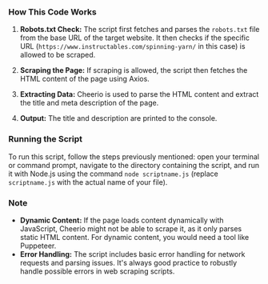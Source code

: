 
### How This Code Works

1. **Robots.txt Check:** The script first fetches and parses the `robots.txt` file from the base URL of the target website. It then checks if the specific URL (`https://www.instructables.com/spinning-yarn/` in this case) is allowed to be scraped.

2. **Scraping the Page:** If scraping is allowed, the script then fetches the HTML content of the page using Axios.

3. **Extracting Data:** Cheerio is used to parse the HTML content and extract the title and meta description of the page.

4. **Output:** The title and description are printed to the console.

### Running the Script

To run this script, follow the steps previously mentioned: open your terminal or command prompt, navigate to the directory containing the script, and run it with Node.js using the command `node scriptname.js` (replace `scriptname.js` with the actual name of your file).

### Note

- **Dynamic Content:** If the page loads content dynamically with JavaScript, Cheerio might not be able to scrape it, as it only parses static HTML content. For dynamic content, you would need a tool like Puppeteer.
- **Error Handling:** The script includes basic error handling for network requests and parsing issues. It's always good practice to robustly handle possible errors in web scraping scripts.
